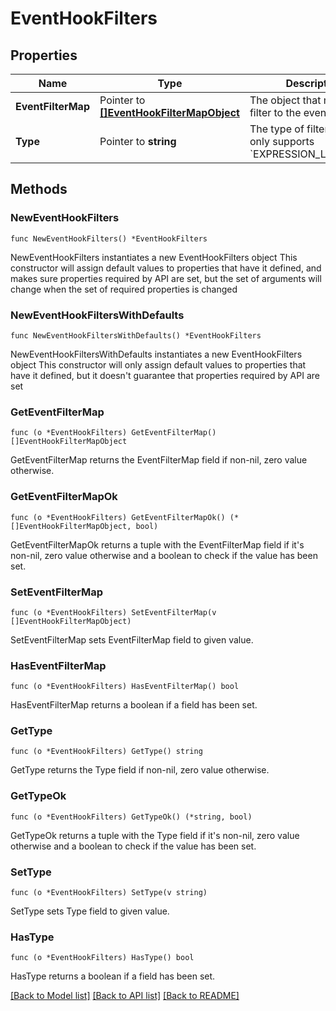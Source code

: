 # EventHookFilters

## Properties

Name | Type | Description | Notes
------------ | ------------- | ------------- | -------------
**EventFilterMap** | Pointer to [**[]EventHookFilterMapObject**](EventHookFilterMapObject.md) | The object that maps the filter to the event type | [optional] 
**Type** | Pointer to **string** | The type of filter. Currently only supports &#x60;EXPRESSION_LANGUAGE&#x60; | [optional] [readonly] 

## Methods

### NewEventHookFilters

`func NewEventHookFilters() *EventHookFilters`

NewEventHookFilters instantiates a new EventHookFilters object
This constructor will assign default values to properties that have it defined,
and makes sure properties required by API are set, but the set of arguments
will change when the set of required properties is changed

### NewEventHookFiltersWithDefaults

`func NewEventHookFiltersWithDefaults() *EventHookFilters`

NewEventHookFiltersWithDefaults instantiates a new EventHookFilters object
This constructor will only assign default values to properties that have it defined,
but it doesn't guarantee that properties required by API are set

### GetEventFilterMap

`func (o *EventHookFilters) GetEventFilterMap() []EventHookFilterMapObject`

GetEventFilterMap returns the EventFilterMap field if non-nil, zero value otherwise.

### GetEventFilterMapOk

`func (o *EventHookFilters) GetEventFilterMapOk() (*[]EventHookFilterMapObject, bool)`

GetEventFilterMapOk returns a tuple with the EventFilterMap field if it's non-nil, zero value otherwise
and a boolean to check if the value has been set.

### SetEventFilterMap

`func (o *EventHookFilters) SetEventFilterMap(v []EventHookFilterMapObject)`

SetEventFilterMap sets EventFilterMap field to given value.

### HasEventFilterMap

`func (o *EventHookFilters) HasEventFilterMap() bool`

HasEventFilterMap returns a boolean if a field has been set.

### GetType

`func (o *EventHookFilters) GetType() string`

GetType returns the Type field if non-nil, zero value otherwise.

### GetTypeOk

`func (o *EventHookFilters) GetTypeOk() (*string, bool)`

GetTypeOk returns a tuple with the Type field if it's non-nil, zero value otherwise
and a boolean to check if the value has been set.

### SetType

`func (o *EventHookFilters) SetType(v string)`

SetType sets Type field to given value.

### HasType

`func (o *EventHookFilters) HasType() bool`

HasType returns a boolean if a field has been set.


[[Back to Model list]](../README.md#documentation-for-models) [[Back to API list]](../README.md#documentation-for-api-endpoints) [[Back to README]](../README.md)


